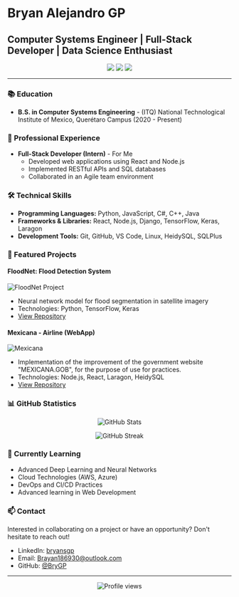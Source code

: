 # Bryan Alejandro GP

## Computer Systems Engineer | Full-Stack Developer | Data Science Enthusiast

<p align="center">
  <a href="https://linkedin.com/in/bryansgp"><img src="https://img.shields.io/badge/-LinkedIn-0077B5?style=flat-square&logo=Linkedin&logoColor=white"/></a>
  <a href="mailto:Brayan186930@outlook.com"><img src="https://img.shields.io/badge/-Email-D14836?style=flat-square&logo=Gmail&logoColor=white"/></a>
  <a href="https://github.com/BryGP"><img src="https://img.shields.io/badge/-GitHub-181717?style=flat-square&logo=GitHub&logoColor=white"/></a>
</p>

---

### 📚 Education

- **B.S. in Computer Systems Engineering** - (ITQ) National Technological Institute of Mexico, Querétaro Campus (2020 - Present)

### 💼 Professional Experience

- **Full-Stack Developer (Intern)** - For Me
  - Developed web applications using React and Node.js
  - Implemented RESTful APIs and SQL databases
  - Collaborated in an Agile team environment

### 🛠️ Technical Skills

- **Programming Languages:** Python, JavaScript, C#, C++, Java
- **Frameworks & Libraries:** React, Node.js, Django, TensorFlow, Keras, Laragon
- **Development Tools:** Git, GitHub, VS Code, Linux, HeidySQL, SQLPlus

### 🚀 Featured Projects

#### FloodNet: Flood Detection System
![FloodNet Project](/placeholder.svg?height=150&width=300)
- Neural network model for flood segmentation in satellite imagery
- Technologies: Python, TensorFlow, Keras
- [View Repository](https://github.com/BryGP/Data-Science.git)

#### Mexicana - Airline (WebApp)
![Mexicana](/placeholder.svg?height=150&width=300)
- Implementation of the improvement of the government website "MEXICANA.GOB", for the purpose of use for practices.
- Technologies: Node.js, React, Laragon, HeidySQL
- [View Repository](https://github.com/BryGP/Mexican-Airline)

### 📊 GitHub Statistics

<p align="center">
  <img src="https://github-readme-stats.vercel.app/api?username=BryGP&show_icons=true&theme=radical" alt="GitHub Stats" />
</p>

<p align="center">
  <img src="https://github-readme-streak-stats.herokuapp.com/?user=BryGP&theme=radical" alt="GitHub Streak" />
</p>

### 🌱 Currently Learning

- Advanced Deep Learning and Neural Networks
- Cloud Technologies (AWS, Azure)
- DevOps and CI/CD Practices
- Advanced learning in Web Development

### 📫 Contact

Interested in collaborating on a project or have an opportunity? Don't hesitate to reach out!

- LinkedIn: [bryansgp](https://linkedin.com/in/bryansgp)
- Email: Brayan186930@outlook.com
- GitHub: [@BryGP](https://github.com/BryGP)

---

<p align="center">
  <img src="https://komarev.com/ghpvc/?username=BryGP&color=blueviolet" alt="Profile views" />
</p>
